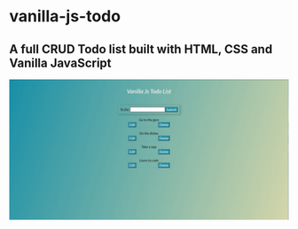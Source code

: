# vanilla-js-todo
## A full CRUD Todo list built with HTML, CSS and Vanilla JavaScript
![](VanillaJS%20preview.JPG)
